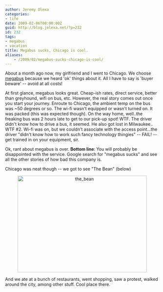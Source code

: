 ```yaml
---
author: Jeremy Olexa
categories:
- life
date: 2009-02-06T00:00:00Z
guid: http://blog.jolexa.net/?p=232
id: 232
tags:
- megabus
- vacation
title: Megabus sucks, Chicago is cool.
aliases:
    - /2009/02/megabus-sucks-chicago-is-cool/
---
```


About a month ago now, my girlfriend and I went to Chicago. We choose [megabus][1] because we heard 'ok' things about it. All I have to say is 'buyer beware' -- avoid at all costs!

At first glance, megabus looks great. Cheap-ish rates, direct service, better than greyhound, wifi on bus, etc. However, the real story comes out once you start your journey. Enroute to Chicago, the ambient temp on the bus was ~50 degrees or so. The wi-fi wasn't equipped or wasn't turned on. It was packed (this was expected though). On the way home, well..the freaking bus was 2 hours late to get to our pick-up spot! WTF. The driver didn't know how to drive a bus, it seemed. He also got lost in Milwaukee.. WTF #2. Wi-fi was on, but we couldn't associate with the access point...the driver "didn't know how to work such fancy technology thingies" -- FAIL! -- get trained in on your equipment, sir.

Ok, rant about megabus is over. **Bottom line**: You will probably be disappointed with the service. Google search for "megabus sucks" and see all the other stories of how bad this company is.

Chicago was neat though -- we got to see "The Bean" (below)

<p style="text-align: center;">
  <img class="aligncenter size-full wp-image-234" title="the_bean" src="https://blog.jolexa.net/wp-content/uploads/2009/02/the_bean.jpg" alt="the_bean" width="423" height="317" />
</p>

<p style="text-align: left;">
  And we ate at a bunch of restaurants, went shopping, saw a protest, walked around the city, among other stuff. Cool place there.
</p>

 [1]: http://www.megabus.com/us/index.php